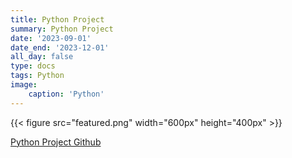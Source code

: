```yaml
---
title: Python Project
summary: Python Project
date: '2023-09-01'
date_end: '2023-12-01'
all_day: false
type: docs
tags: Python
image:
    caption: 'Python'
---
```

{{< figure src="featured.png" width="600px" height="400px" >}}


[Python Project Github](https://github.com/Coti00/PygameProject)
